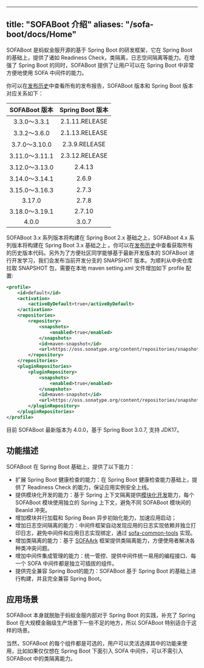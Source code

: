 
---
title: "SOFABoot 介绍"
aliases: "/sofa-boot/docs/Home"
---
SOFABoot 是蚂蚁金服开源的基于 Spring Boot 的研发框架，它在 Spring Boot 的基础上，提供了诸如 Readiness Check，类隔离，日志空间隔离等能力。在增强了 Spring Boot 的同时，SOFABoot 提供了让用户可以在 Spring Boot 中非常方便地使用 SOFA 中间件的能力。

你可以在[发布历史](https://github.com/sofastack/sofa-boot/releases)中查看所有的发布报告，SOFABoot 版本和 Spring Boot 版本对应关系如下：

|SOFABoot 版本| Spring Boot 版本|
|:---:|:---:|
|3.3.0～3.3.1|2.1.11.RELEASE|
|3.3.2～3.6.0|2.1.13.RELEASE|
|3.7.0～3.10.0|2.3.9.RELEASE|
|3.11.0～3.11.1|2.3.12.RELEASE|
|3.12.0～3.13.0|2.4.13|
|3.14.0～3.14.1|2.6.9|
|3.15.0～3.16.3|2.7.3|
|3.17.0|2.7.8|
|3.18.0～3.19.1|2.7.10|
|4.0.0|3.0.7|

SOFABoot 3.x 系列版本将构建在 Spring Boot 2.x 基础之上，SOFABoot 4.x 系列版本将构建在 Spring Boot 3.x 基础之上 。你可以在[发布历史](https://github.com/sofastack/sofa-boot/releases)中查看获取所有的历史版本代码。另外为了方便社区同学能够基于最新开发版本的 SOFABoot 进行开发学习，我们会发布当前开发分支的 SNAPSHOT 版本。为顺利从中央仓库拉取 SNAPSHOT 包，需要在本地 maven setting.xml 文件增加如下 profile 配置:

```xml
<profile>
    <id>default</id>
    <activation>
        <activeByDefault>true</activeByDefault>
    </activation>
    <repositories>
        <repository>
            <snapshots>
                <enabled>true</enabled>
            </snapshots>
            <id>maven-snapshot</id>
            <url>https://oss.sonatype.org/content/repositories/snapshots</url>
        </repository>
    </repositories>
    <pluginRepositories>
        <pluginRepository>
            <snapshots>
                <enabled>true</enabled>
            </snapshots>
            <id>maven-snapshot</id>
            <url>https://oss.sonatype.org/content/repositories/snapshots</url>
        </pluginRepository>
    </pluginRepositories>
</profile>
```

目前 SOFABoot 最新版本为 4.0.0，基于 Spring Boot 3.0.7, 支持 JDK17。

## 功能描述

SOFABoot 在 Spring Boot 基础上，提供了以下能力：

* 扩展 Spring Boot 健康检查的能力：在 Spring Boot 健康检查能力基础上，提供了 Readiness Check 的能力，保证应用实例安全上线。
* 提供模块化开发的能力：基于 Spring 上下文隔离提供[模块化开发](../modular-development)能力，每个 SOFABoot 模块使用独立的 Spring 上下文，避免不同 SOFABoot 模块间的 BeanId 冲突。
* 增加模块并行加载和 Spring Bean 异步初始化能力，加速应用启动；
* 增加日志空间隔离的能力：中间件框架自动发现应用的日志实现依赖并独立打印日志，避免中间件和应用日志实现绑定，通过 [sofa-common-tools](https://github.com/sofastack/sofa-common-tools) 实现。
* 增加类隔离的能力：基于 [SOFAArk](https://github.com/sofastack/sofa-ark) 框架提供类隔离能力，方便使用者解决各种类冲突问题。
* 增加中间件集成管理的能力：统一管控、提供中间件统一易用的编程接口、每一个 SOFA 中间件都是独立可插拔的组件。
* 提供完全兼容 Spring Boot的能力：SOFABoot 基于 Spring Boot 的基础上进行构建，并且完全兼容 Spring Boot。

## 应用场景

SOFABoot 本身就脱胎于蚂蚁金服内部对于 Spring Boot 的实践，补充了 Spring Boot 在大规模金融级生产场景下一些不足的地方，所以 SOFABoot 特别适合于这样的场景。

当然，SOFABoot 的每个组件都是可选的，用户可以灵活选择其中的功能来使用，比如如果仅仅想在 Spring Boot 下面引入 SOFA 中间件，可以不需引入 SOFABoot 中的类隔离能力。
